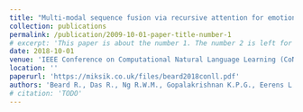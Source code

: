 ```yaml
---
title: "Multi-modal sequence fusion via recursive attention for emotion recognition"
collection: publications
permalink: /publication/2009-10-01-paper-title-number-1
# excerpt: 'This paper is about the number 1. The number 2 is left for future work.'
date: 2018-10-01
venue: 'IEEE Conference on Computational Natural Language Learning (CoNLL)'
location: ''
paperurl: 'https://miksik.co.uk/files/beard2018conll.pdf'
authors: 'Beard R., Das R., Ng R.W.M., Gopalakrishnan K.P.G., Eerens L., Swietojanski P. and Miksik O.'
# citation: 'TODO'
---
```

